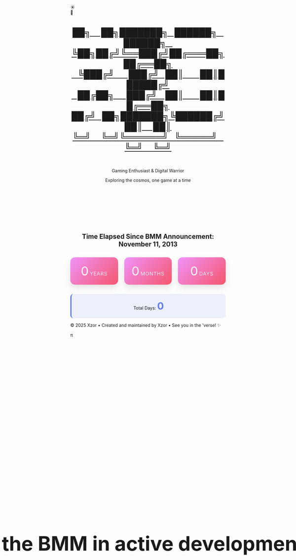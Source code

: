 <head>
  <meta charset="UTF-8" />
  <meta name="viewport" content="width=device-width, initial-scale=1.0" />
  <title>Fixed Animation Code</title>
</head>
<body>
  <!-- Background elements -->
  <div class="stars"></div>
  <div class="clouds">
    <div class="cloud cloud1"></div>
    <div class="cloud cloud2"></div>
    <div class="cloud cloud3"></div>
    <div class="cloud cloud4"></div>
    <div class="cloud cloud5"></div>
    <div class="cloud cloud6"></div>
  </div>
  <!-- Toggle Switch -->
  <div
    class="toggle-container"
    id="toggle-container"
    title="Toggle Day / Night Mode"
  >
    <div class="toggle-switch" id="themeToggle">
      <div class="toggle-slider">
        <div class="icon sun-icon">☀️</div>
        <div class="icon moon-icon">🌙</div>
      </div>
    </div>
  </div>
  <div class="container">
    <header>
      <a class="no-underline" href="./">
        <h1 id="xzor-ascii-banner" class="xzor-ascii-banner">
          ██╗&nbsp;&nbsp;&nbsp;&nbsp;&nbsp;██╗███████╗&nbsp;&nbsp;&nbsp;██████╗&nbsp;&nbsp;&nbsp;██████╗&nbsp;&nbsp;&nbsp;<br />
          ╚██╗██╔╝╚══███╔╝██╔═══██╗██╔══██╗<br />
          &nbsp;&nbsp;&nbsp;╚███╔╝&nbsp;&nbsp;&nbsp;&nbsp;&nbsp;&nbsp;&nbsp;███╔╝&nbsp;&nbsp;&nbsp;██║&nbsp;&nbsp;&nbsp;&nbsp;&nbsp;&nbsp;&nbsp;&nbsp;██║██████╔╝<br />
          &nbsp;&nbsp;&nbsp;██╔██╗&nbsp;&nbsp;&nbsp;&nbsp;&nbsp;&nbsp;███╔╝&nbsp;&nbsp;&nbsp;&nbsp;██║&nbsp;&nbsp;&nbsp;&nbsp;&nbsp;&nbsp;&nbsp;&nbsp;██║██╔══██╗<br />
          ██╔╝&nbsp;&nbsp;&nbsp;██╗███████╗╚██████╔╝██║&nbsp;&nbsp;&nbsp;&nbsp;&nbsp;██║<br />
          ╚═╝&nbsp;&nbsp;&nbsp;&nbsp;&nbsp;╚═╝╚══════╝&nbsp;&nbsp;&nbsp;╚═════╝&nbsp;&nbsp;&nbsp;╚═╝&nbsp;&nbsp;&nbsp;&nbsp;&nbsp;╚═╝
        </h1></a
      ><br />
      <p class="subtitle theme-sensitive">
        Gaming Enthusiast & Digital Warrior
      </p>
      <p class="tagline">Exploring the cosmos, one game at a time</p>
    </header>
    <div class="profile-section">
      <div class="filler-text">filler text to keep static positioning</div>
      <div id="question" class="question-text">
        Is the BMM in active development?
      </div>
      <div id="answer" class="answer-text">NO</div>
      <div id="emoji" class="emoji-text">😡</div>
    </div>
    <div class="profile-section">
      <h2 class="section-title centered-title alt">
        Time Elapsed Since BMM Announcement: November 11, 2013
      </h2>
      <div class="time-display">
        <div class="time-unit">
          <span class="time-number" id="years">0</span>
          <span class="time-label">Years</span>
        </div>
        <div class="time-unit">
          <span class="time-number" id="months">0</span>
          <span class="time-label">Months</span>
        </div>
        <div class="time-unit">
          <span class="time-number" id="days">0</span>
          <span class="time-label">Days</span>
        </div>
      </div>
      <div class="total-days">
        <div>
          Total Days: <span class="total-days-number" id="totalDays">0</span>
        </div>
      </div>
    </div>
  </div>
  <footer>
    <p>
      &copy; 2025 Xzor • Created and maintained by Xzor • See you in the 'verse!
      ✨
    </p>
    <p id="myParagraph">π</p>
    <script>
      document
        .getElementById("myParagraph")
        .addEventListener("mousedown", function (event) {
          if (event.ctrlKey && event.shiftKey && event.button === 0) {
            window.open(
              "https://www.youtube.com/watch?v=EKuwyH1UeYw",
              "_blank"
            );
          }
        });
    </script>
  </footer>
  <style>
    .profile-section {
      text-align: center;
    }
    .title {
      font-size: 2.5rem;
      margin-bottom: 10px;
      color: #333;
      font-weight: 300;
    }
    .date {
      font-size: 1.2rem;
      color: #666;
      margin-bottom: 40px;
      font-style: italic;
    }
    .time-display {
      display: grid;
      grid-template-columns: repeat(auto-fit, minmax(120px, 1fr));
      gap: 20px;
      margin: 30px 0;
    }
    .time-unit {
      background: linear-gradient(135deg, #f093fb 0%, #f5576c 100%);
      border-radius: 15px;
      padding: 20px;
      color: white;
      box-shadow: 0 10px 20px rgba(0, 0, 0, 0.1);
      transform: translateY(0);
      transition: transform 0.3s ease;
    }
    .time-unit:hover {
      transform: translateY(-5px);
    }
    .time-number {
      font-size: 2.5rem;
    }
    .time-label {
      font-size: 1rem;
      text-transform: uppercase;
      letter-spacing: 1px;
      opacity: 0.9;
    }
    .total-days {
      margin-top: 30px;
      padding: 20px;
      background: rgba(102, 126, 234, 0.1);
      border-radius: 10px;
      border-left: 4px solid #667eea;
    }
    .total-days-number {
      font-size: 2rem;
      font-weight: bold;
      color: #667eea;
    }
    .filler-text {
      font-size: 4rem;
      opacity: 0;
      position: static;
      white-space: nowrap;
    }
    .question-text {
      font-size: 4rem;
      font-weight: bold;
      text-align: center;
      opacity: 1;
      animation: fadeOut 5s ease-in-out forwards;
      position: absolute;
      top: 45%;
      left: 50%;
      transform: translate(-50%, -50%);
      white-space: nowrap;
    }
    .answer-text {
      font-size: 8rem;
      font-weight: bold;
      text-align: center;
      color: #ff4444;
      opacity: 0;
      animation: fadeInThenOut 8s ease-in-out 4s forwards;
      position: absolute;
      top: 50%;
      left: 50%;
      transform: translate(-50%, -50%);
      text-shadow: 3px 3px 6px rgba(255, 68, 68, 0.5);
    }
    .emoji-text {
      font-size: 4rem;
      text-align: center;
      opacity: 0;
      animation: emojiPop 1.5s ease-out 12s forwards;
      position: absolute;
      top: 50%;
      left: 50%;
      transform: translate(-50%, -50%);
      filter: drop-shadow(2px 2px 4px rgba(0, 0, 0, 0.3));
    }
    @keyframes fadeOut {
      0% {
        opacity: 1;
      }
      70% {
        opacity: 1;
      }
      100% {
        opacity: 0;
      }
    }
    @keyframes fadeInThenOut {
      0% {
        opacity: 0;
        transform: translate(-50%, -50%) scale(0.8);
      }
      25% {
        opacity: 1;
        transform: translate(-50%, -50%) scale(1);
      }
      85% {
        opacity: 1;
        transform: translate(-50%, -50%) scale(1);
      }
      100% {
        opacity: 0;
        transform: translate(-50%, -50%) scale(0.9);
      }
    }
    @keyframes emojiPop {
      0% {
        opacity: 0;
        transform: translate(-50%, -50%) scale(0.3) rotate(-10deg);
      }
      50% {
        opacity: 1;
        transform: translate(-50%, -50%) scale(1.3) rotate(5deg);
      }
      70% {
        transform: translate(-50%, -50%) scale(0.9) rotate(-2deg);
      }
      85% {
        transform: translate(-50%, -50%) scale(1.1) rotate(1deg);
      }
      100% {
        opacity: 1;
        transform: translate(-50%, -50%) scale(1) rotate(0deg);
      }
    }
    @keyframes emojiWiggle {
      0%,
      100% {
        transform: translate(-50%, -50%) rotate(0deg) scale(1);
      }
      25% {
        transform: translate(-50%, -50%) rotate(-3deg) scale(1.05);
      }
      75% {
        transform: translate(-50%, -50%) rotate(3deg) scale(1.05);
      }
    }
    @media (max-width: 768px) {
      .question-text {
        font-size: 2.5rem;
        white-space: wrap;
      }
      .answer-text {
        font-size: 5rem;
      }
      .emoji-text {
        font-size: 3rem;
      }
    }
    @media (max-width: 480px) {
      .question-text {
        font-size: 1.8rem;
      }
      .answer-text {
        font-size: 3.5rem;
      }
      .emoji-text {
        font-size: 2.5rem;
      }
    }
  </style>
  <script>
    document.addEventListener("DOMContentLoaded", function () {
      const question = document.getElementById("question");
      const answer = document.getElementById("answer");
      const emoji = document.getElementById("emoji");
      // Reset animations if page is refreshed
      question.style.animation = "none";
      answer.style.animation = "none";
      emoji.style.animation = "none";
      // Trigger animations with a small delay
      setTimeout(() => {
        question.style.animation = "fadeOut 5s ease-in-out forwards";
        answer.style.animation = "fadeInThenOut 8s ease-in-out 4s forwards";
        emoji.style.animation = "emojiPop 1.5s ease-out 12s forwards";
        // Add continuous wiggle after the pop animation
        setTimeout(() => {
          emoji.style.animation += ", emojiWiggle 2s ease-in-out 0.5s infinite";
        }, 13500); // 12s delay + 1.5s pop duration
      }, 100);
      // Time Since Announced
      function calculateTimeSince() {
        const targetDate = new Date("2013-11-11T00:00:00");
        const currentDate = new Date();
        const totalMilliseconds = currentDate - targetDate;
        const totalDays = Math.floor(totalMilliseconds / (1000 * 60 * 60 * 24));
        let years = currentDate.getFullYear() - targetDate.getFullYear();
        let months = currentDate.getMonth() - targetDate.getMonth();
        let days = currentDate.getDate() - targetDate.getDate();
        if (days < 0) {
          months--;
          const lastMonth = new Date(
            currentDate.getFullYear(),
            currentDate.getMonth(),
            0
          );
          days += lastMonth.getDate();
        }
        if (months < 0) {
          years--;
          months += 12;
        }
        document.getElementById("years").textContent = years;
        document.getElementById("months").textContent = months;
        document.getElementById("days").textContent = days;
        document.getElementById("totalDays").textContent =
          totalDays.toLocaleString();
      }
      calculateTimeSince();
      setInterval(calculateTimeSince, 1000);
      // Scroll to hide functionality
      function initScrollHide() {
        const toggleContainer = document.getElementById("toggle-container");
        if (toggleContainer) {
          const computedStyle = getComputedStyle(toggleContainer);
          const originalTransform = computedStyle.transform;
          document.body.addEventListener("scroll", function () {
            const scrollY =
              document.body.scrollTop || document.documentElement.scrollTop;
            const maxScroll = 400;
            if (scrollY <= maxScroll) {
              const opacity = Math.max(0, 1 - scrollY / maxScroll);
              const translateY = Math.min(scrollY * 0.5, 100);
              toggleContainer.style.opacity = opacity;
              if (originalTransform && originalTransform !== "none") {
                toggleContainer.style.transform = `${originalTransform} translateY(-${translateY}%)`;
              } else {
                toggleContainer.style.transform = `translateY(-${translateY}%)`;
              }
            } else {
              toggleContainer.style.opacity = "0";
              if (originalTransform && originalTransform !== "none") {
                toggleContainer.style.transform = `${originalTransform} translateY(-100%)`;
              } else {
                toggleContainer.style.transform = "translateY(-100%)";
              }
            }
          });
        }
      }
      initScrollHide();
      // Theme functionality
      const toggle = document.getElementById("themeToggle");
      const body = document.body;
      const stars = document.querySelector(".stars");
      function setCookie(name, value, days) {
        const expires = new Date();
        expires.setTime(expires.getTime() + days * 24 * 60 * 60 * 1000);
        document.cookie = `${name}=${value};expires=${expires.toUTCString()};path=/`;
      }
      function getCookie(name) {
        const nameEQ = name + "=";
        const ca = document.cookie.split(";");
        for (let i = 0; i < ca.length; i++) {
          let c = ca[i];
          while (c.charAt(0) === " ") c = c.substring(1, c.length);
          if (c.indexOf(nameEQ) === 0)
            return c.substring(nameEQ.length, c.length);
        }
        return null;
      }
      function createStars() {
        stars.innerHTML = "";
        for (let i = 0; i < 300; i++) {
          const star = document.createElement("div");
          star.className = "star";
          star.style.left = Math.random() * 100 + "%";
          star.style.top = Math.random() * 100 + "%";
          star.style.animationDelay = Math.random() * 2 + "s";
          stars.appendChild(star);
        }
      }
      function applyTheme(isNightMode) {
        if (isNightMode) {
          toggle.classList.add("active");
          body.classList.add("night-mode");
        } else {
          toggle.classList.remove("active");
          body.classList.remove("night-mode");
        }
        updateCustomDivClasses(isNightMode);
      }
      function updateCustomDivClasses(isNightMode) {
        const xzorBannerDiv = document.getElementById("xzor-ascii-banner");
        if (xzorBannerDiv) {
          if (isNightMode) {
            xzorBannerDiv.classList.remove("day-style");
            xzorBannerDiv.classList.add("night-style");
          } else {
            xzorBannerDiv.classList.remove("night-style");
            xzorBannerDiv.classList.add("day-style");
          }
        }
        const themeElements = document.querySelectorAll(".theme-sensitive");
        themeElements.forEach((element) => {
          if (isNightMode) {
            element.classList.add("dark-mode");
            element.classList.remove("light-mode");
          } else {
            element.classList.add("light-mode");
            element.classList.remove("dark-mode");
          }
        });
      }
      function initializeTheme() {
        const savedTheme = getCookie("themePreference");
        const isNightMode = savedTheme === "night";
        applyTheme(isNightMode);
      }
      createStars();
      initializeTheme();
      toggle.addEventListener("click", function () {
        const willBeNightMode = !body.classList.contains("night-mode");
        applyTheme(willBeNightMode);
        setCookie("themePreference", willBeNightMode ? "night" : "day", 365);
      });
      toggle.addEventListener("keydown", function (e) {
        if (e.key === "Enter" || e.key === " ") {
          e.preventDefault();
          toggle.click();
        }
      });
      toggle.setAttribute("tabindex", "0");
    });
  </script>
</body>
